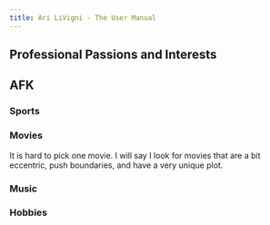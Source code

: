 ```yaml
---
title: Ari LiVigni - The User Manual
---
```


## Professional Passions and Interests

## AFK

### Sports

### Movies

It is hard to pick one movie. I will say I look for movies that are a bit eccentric, push boundaries, and have a very unique plot. 

### Music

### Hobbies
